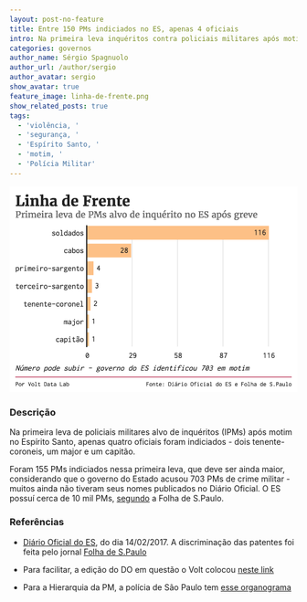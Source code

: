 ```yaml
---
layout: post-no-feature
title: Entre 150 PMs indiciados no ES, apenas 4 oficiais
intro: Na primeira leva inquéritos contra policiais militares após motim no ES, apenas quatro oficiais foram indiciados
categories: governos
author_name: Sérgio Spagnuolo
author_url: /author/sergio
author_avatar: sergio
show_avatar: true
feature_image: linha-de-frente.png
show_related_posts: true
tags:
  - 'violência, '
  - 'segurança, '
  - 'Espírito Santo, '
  - 'motim, '
  - 'Polícia Militar'
---
```


![Grafico PMS indiciados no ES](/graf/linha-de-frente.png)

### Descrição

Na primeira leva de policiais militares alvo de inquéritos (IPMs) após motim no Espírito Santo, apenas quatro oficiais foram indiciados - dois tenente-coroneis, um major e um capitão.

Foram 155 PMs indiciados nessa primeira leva, que deve ser ainda maior, considerando que o governo do Estado acusou 703 PMs de crime militar - muitos ainda não tiveram seus nomes publicados no Diário Oficial. O ES possuí cerca de 10 mil PMs, [segundo](http://www1.folha.uol.com.br/cotidiano/2017/02/1857545-governo-do-espirito-santo-acusa-703-pms-amotinados-por-crime-militar.shtml) a Folha de S.Paulo.


### Referências

- [Diário Oficial do ES](http://pm.to.gov.br/institucional/efetivo/hierarquia-insignia/), do dia 14/02/2017. A discriminação das patentes foi feita pelo jornal [Folha de S.Paulo](http://www1.folha.uol.com.br/cotidiano/2017/02/1859279-com-motim-da-policia-militar-mortes-no-es-sobem-quase-quatro-vezes.shtml)

- Para facilitar, a edição do DO em questão o Volt colocou [neste link](/arquivos/diario_oficial_2017-02-14_completo.pdf)

- Para a Hierarquia da PM, a polícia de São Paulo tem [esse organograma](http://www.policiamilitar.sp.gov.br/unidades/19bpmi/Hierarquia.htm)
